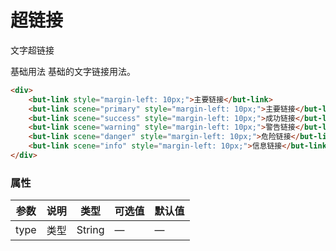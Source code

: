 # 超链接
文字超链接

基础用法
基础的文字链接用法。
```html
<div>
	<but-link style="margin-left: 10px;">主要链接</but-link>
	<but-link scene="primary" style="margin-left: 10px;">主要链接</but-link>
	<but-link scene="success" style="margin-left: 10px;">成功链接</but-link>
	<but-link scene="warning" style="margin-left: 10px;">警告链接</but-link>
	<but-link scene="danger" style="margin-left: 10px;">危险链接</but-link>
	<but-link scene="info" style="margin-left: 10px;">信息链接</but-link>
</div>
```



### 属性
| 参数      | 说明    | 类型      | 可选值       | 默认值   |
|---------- |-------- |---------- |-------------  |-------- |
| type | 类型 | String| — | — |